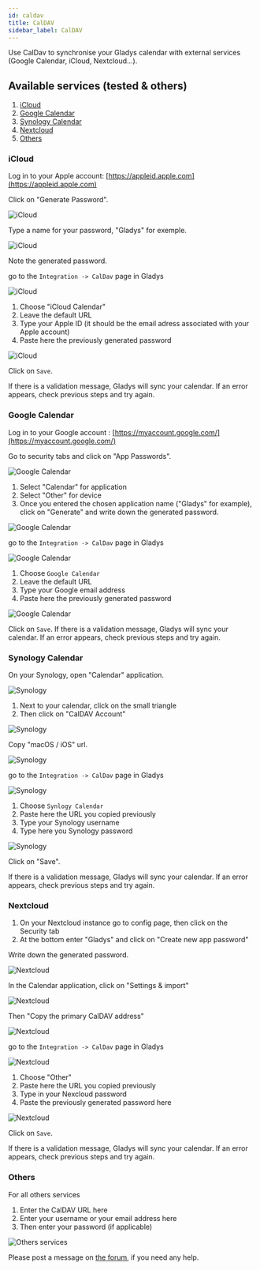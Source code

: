 ```yaml
---
id: caldav
title: CalDAV
sidebar_label: CalDAV
---
```


Use CalDav to synchronise your Gladys calendar with external services (Google Calendar, iCloud, Nextcloud...).

## Available services (tested & others)

1. [iCloud](#icloud)
2. [Google Calendar](#google-calendar)
3. [Synology Calendar](#synology-calendar)
4. [Nextcloud](#nextcloud)
5. [Others](#others)

### iCloud

Log in to your Apple account: [https://appleid.apple.com](https://appleid.apple.com)

Click on "Generate Password".

![iCloud](../../static/img/docs/en/configuration/caldav/apple_1_app_password.png)

Type a name for your password, "Gladys" for exemple.

![iCloud](../../static/img/docs/en/configuration/caldav/apple_2_password_modal.png)

Note the generated password.

go to the `Integration -> CalDav` page in Gladys

![iCloud](../../static/img/docs/en/configuration/caldav/apple_3_integration.png)

1. Choose "iCloud Calendar"
2. Leave the default URL
3. Type your Apple ID (it should be the email adress associated with your Apple account)
4. Paste here the previously generated password

![iCloud](../../static/img/docs/en/configuration/caldav/apple_4_apple_config.png)

Click on `Save`.

If there is a validation message, Gladys will sync your calendar. If an error appears, check previous steps and try again.

### Google Calendar

Log in to your Google account : [https://myaccount.google.com/](https://myaccount.google.com/)

Go to security tabs and click on "App Passwords".

![Google Calendar](../../static/img/docs/en/configuration/caldav/google_1_app_password.png)

1. Select "Calendar" for application
2. Select "Other" for device
3. Once you entered the chosen application name ("Gladys" for example), click on "Generate" and write down the generated password.

![Google Calendar](../../static/img/docs/en/configuration/caldav/google_2_generate.png)

go to the `Integration -> CalDav` page in Gladys

![Google Calendar](../../static/img/docs/en/configuration/caldav/apple_3_integration.png)

1. Choose `Google Calendar`
2. Leave the default URL
3. Type your Google email address
4. Paste here the previously generated password

![Google Calendar](../../static/img/docs/en/configuration/caldav/google_4_google_config.png)

Click on `Save`. If there is a validation message, Gladys will sync your calendar. If an error appears, check previous steps and try again.

### Synology Calendar

On your Synology, open "Calendar" application.

![Synology](../../static/img/docs/en/configuration/caldav/synology_1_app_calendar.png)

1. Next to your calendar, click on the small triangle
2. Then click on "CalDAV Account"

![Synology](../../static/img/docs/en/configuration/caldav/synology_2_app_calendar.png)

Copy "macOS / iOS" url.

![Synology](../../static/img/docs/en/configuration/caldav/synology_3_calendar_url.png)

go to the `Integration -> CalDav` page in Gladys

![Synology](../../static/img/docs/en/configuration/caldav/apple_3_integration.png)

1. Choose `Synlogy Calendar`
2. Paste here the URL you copied previously
3. Type your Synology username
4. Type here you Synology password

![Synology](../../static/img/docs/en/configuration/caldav/apple_4_apple_config.png)

Click on "Save".

If there is a validation message, Gladys will sync your calendar. If an error appears, check previous steps and try again.

### Nextcloud

1. On your Nextcloud instance go to config page, then click on the Security tab
2. At the bottom enter "Gladys" and click on "Create new app password"

Write down the generated password.

![Nextcloud](../../static/img/docs/en/configuration/caldav/nextcloud_1_app_password.png)

In the Calendar application, click on "Settings & import"

![Nextcloud](../../static/img/docs/en/configuration/caldav/nextcloud_2_config.png)

Then "Copy the primary CalDAV address"

![Nextcloud](../../static/img/docs/en/configuration/caldav/nextcloud_3_config_url.png)

go to the `Integration -> CalDav` page in Gladys

![Nextcloud](../../static/img/docs/en/configuration/caldav/apple_3_integration.png)

1. Choose "Other"
2. Paste here the URL you copied previously
3. Type in your Nexcloud password
4. Paste the previously generated password here

![Nextcloud](../../static/img/docs/en/configuration/caldav/apple_4_apple_config.png)

Click on `Save`.

If there is a validation message, Gladys will sync your calendar. If an error appears, check previous steps and try again.

### Others

For all others services

1. Enter the CalDAV URL here
2. Enter your username or your email address here
3. Then enter your password (if applicable)

![Others services](../../static/img/docs/en/configuration/caldav/other_config.png)

Please post a message on [the forum](https://en-community.gladysassistant.com), if you need any help.